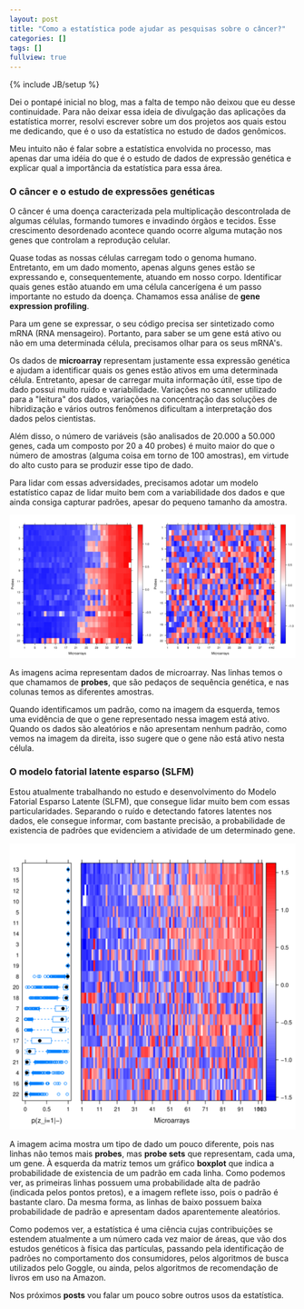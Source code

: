 ```yaml
---
layout: post
title: "Como a estatística pode ajudar as pesquisas sobre o câncer?"
categories: []
tags: []
fullview: true
---
```

{% include JB/setup %}

Dei o pontapé inicial no blog, mas a falta de tempo não deixou que eu desse continuidade. Para não deixar essa ideia de divulgação das aplicações da estatística morrer, resolvi escrever sobre um dos projetos aos quais estou me dedicando, que é o uso da estatística no estudo de dados genômicos.

Meu intuito não é falar sobre a estatística envolvida no processo, mas apenas dar uma idéia do que é o estudo de dados de expressão genética e explicar qual a importância da estatística para essa área.

### O câncer e o estudo de expressões genéticas

O câncer é uma doença caracterizada pela multiplicação descontrolada de algumas células, formando tumores e invadindo órgãos e tecidos. Esse crescimento desordenado acontece quando ocorre alguma mutação nos genes que controlam a reprodução celular.

Quase todas as nossas células carregam todo o genoma humano. Entretanto, em um dado momento, apenas alguns genes estão se expressando e, consequentemente, atuando em nosso corpo. Identificar quais genes estão atuando em uma célula cancerígena é um passo importante no estudo da doença. Chamamos essa análise de **gene expression profiling**.

Para um gene se expressar, o seu código precisa ser sintetizado como mRNA (RNA mensageiro). Portanto, para saber se um gene está ativo ou não em uma determinada célula, precisamos olhar para os seus mRNA's.

Os dados de **microarray** representam justamente essa expressão genética e ajudam a identificar quais os genes estão ativos em uma determinada célula. Entretanto, apesar de carregar muita informação útil, esse tipo de dado possui muito ruído e variabilidade. Variações no scanner utilizado para a "leitura" dos dados, variações na concentração das soluções de hibridização e vários outros fenômenos dificultam a interpretação dos dados pelos cientistas.

Além disso, o número de variáveis (são analisados de 20.000 a 50.000 genes, cada um composto por 20 a 40 probes) é muito maior do que o número de amostras (alguma coisa em torno de 100 amostras), em virtude do alto custo para se produzir esse tipo de dado.

Para lidar com essas adversidades, precisamos adotar um modelo estatístico capaz de lidar muito bem com a variabilidade dos dados e que ainda consiga capturar padrões, apesar do pequeno tamanho da amostra.

![Microarray](/assets/img/combined_matrices.png)

As imagens acima representam dados de microarray. Nas linhas temos o que chamamos de **probes**, que são pedaços de sequência genética, e nas colunas temos as diferentes amostras.

Quando identificamos um padrão, como na imagem da esquerda, temos uma evidência de que o gene representado nessa imagem está ativo. Quando os dados são aleatórios e não apresentam nenhum padrão, como vemos na imagem da direita, isso sugere que o gene não está ativo nesta célula.

### O modelo fatorial latente esparso (SLFM)

Estou atualmente trabalhando no estudo e desenvolvimento do Modelo Fatorial Esparso Latente (SLFM), que consegue lidar muito bem com essas particularidades. Separando o ruído e detectando fatores latentes nos dados, ele consegue informar, com bastante precisão, a probabilidade de existencia de padrões que evidenciem a atividade de um determinado gene.

![Microarray](/assets/img/rma_fac14_nevins3_resize.png)

A imagem acima mostra um tipo de dado um pouco diferente, pois nas linhas não temos mais **probes**, mas **probe sets** que representam, cada uma, um gene. À esquerda da matriz temos um gráfico **boxplot** que indica a probabilidade de existencia de um padrão em cada linha.
Como podemos ver, as primeiras linhas possuem uma probabilidade alta de padrão (indicada pelos pontos pretos), e a imagem reflete isso, pois o padrão é bastante claro. Da mesma forma, as linhas de baixo possuem baixa probabilidade de padrão e apresentam dados aparentemente aleatórios. 

Como podemos ver, a estatística é uma ciência cujas contribuições se estendem atualmente a um número cada vez maior de áreas, que vão dos estudos genéticos à física das partículas, passando pela identificação de padrões no comportamento dos consumidores, pelos algoritmos de busca utilizados pelo Goggle, ou ainda, pelos algoritmos de recomendação de livros em uso na Amazon.

Nos próximos **posts** vou falar um pouco sobre outros usos da estatística.       
